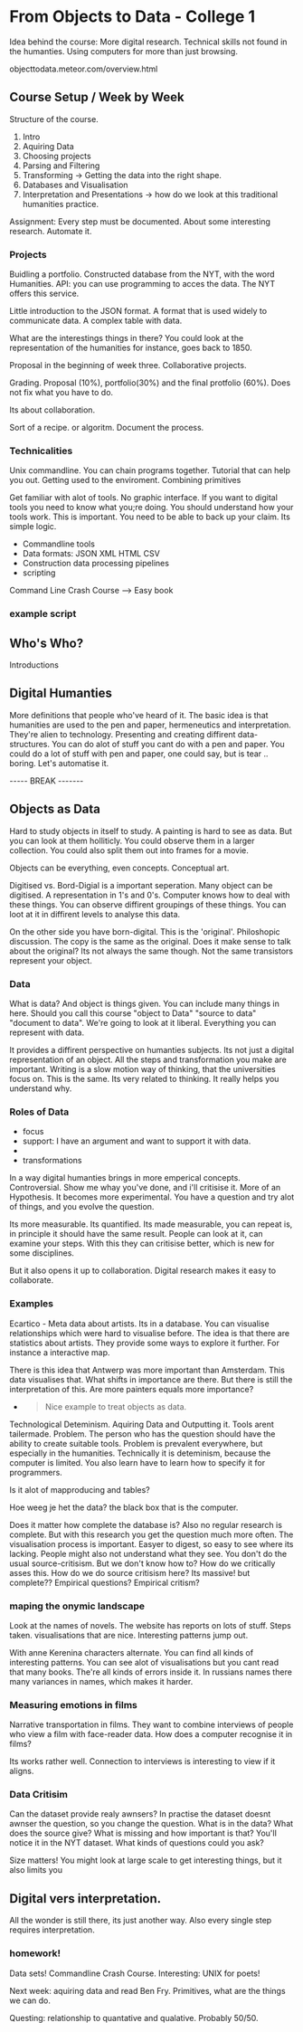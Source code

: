 # From Objects to Data - College 1

Idea behind the course: More digital research. Technical skills not found in the humanties. Using computers for more than just browsing. 

objecttodata.meteor.com/overview.html

## Course Setup / Week by Week

Structure of the course. 

1. Intro
2. Aquiring Data
3. Choosing projects
4. Parsing and Filtering
5. Transforming -> Getting the data into the right shape.
6. Databases and Visualisation
7. Interpretation and Presentations -> how do we look at this traditional humanities practice. 

Assignment:
Every step must be documented. About some interesting research. Automate it.

### Projects

Buidling a portfolio. Constructed database from the NYT, with the word Humanities. API: you can use programming to acces the data. The NYT offers this service. 

Little introduction to the JSON format. A format that is used widely to communicate data. A complex table with data.

What are the interestings things in there? You could look at the representation of the humanities for instance, goes back to 1850. 

Proposal in the beginning of week three. Collaborative projects. 

Grading. Proposal (10%), portfolio(30%) and the final protfolio (60%). Does not fix what you have to do.

Its about collaboration. 

Sort of a recipe. or algoritm. Document the process. 


### Technicalities

Unix commandline. You can chain programs together. Tutorial that can help you out. Getting used to the enviroment. Combining primitives

Get familiar with alot of tools. No graphic interface. If you want to digital tools you need to know what you;re doing. You should understand how your tools work. This is important. You need to be able to back up your claim. Its simple logic. 

- Commandline tools
- Data formats: JSON XML HTML CSV
- Construction data processing pipelines
- scripting

Command Line Crash Course
--> Easy book

### example script


## Who's Who?

Introductions

## Digital Humanties

More definitions that people who've heard of it. The basic idea is that humanities are used to the pen and paper, hermeneutics and interpretation. They're alien to technology. Presenting and creating diffirent data-structures. You can do alot of stuff you cant do with a pen and paper. You could do a lot of stuff with pen and paper, one could say, but is tear .. boring. Let's automatise it. 


----- BREAK -------

## Objects as Data

Hard to study objects in itself to study. A painting is hard to see as data. But you can look at them holliticly. You could observe them in a larger collection. You could also split them out into frames for a movie.

Objects can be everything, even concepts. Conceptual art. 

Digitised vs. Bord-Digial is a important seperation. Many object can be digitised. A representation in 1's and 0's. Computer knows how to deal with these things. You can observe diffirent groupings of these things. You can loot at it in diffirent levels to analyse this data. 

On the other side you have born-digital. This is the 'original'. Philoshopic discussion. The copy is the same as the original. Does it make sense to talk about the original? Its not always the same though. Not the same transistors represent your object.

### Data

What is data? And object is things given. You can include many things in here. Should you call this course "object to Data" "source to data" "document to data". We're going to look at it liberal. Everything you can represent with data.

It provides a diffirent perspective on humanties subjects. Its not just a digital representation of an object. All the steps and transformation you make are important. Writing is a slow motion way of thinking, that the universities focus on. This is the same. Its very related to thinking. It really helps you understand why. 

### Roles of Data

- focus
- support: I have an argument and want to support it with data. 
- 
- transformations

In a way digital humanties brings in more emperical concepts. Controversial. Show me whay you've done, and i'll critisise it. More of an Hypothesis. It becomes more experimental. You have a question and try alot of things, and you evolve the question. 

Its more measurable. Its quantified. Its made measurable, you can repeat is, in principle it should have the same result. People can look at it, can examine your steps. With this they can critisise better, which is new for some disciplines. 

But it also opens it up to collaboration. Digital research makes it easy to collaborate.

### Examples

Ecartico - Meta data about artists. Its in a database. You can visualise relationships which were hard to visualise before. The idea is that there are statistics about artists. They provide some ways to explore it further. For instance a interactive map.  

There is this idea that Antwerp was more important than Amsterdam. This data visualises that. What shifts in importance are there. But there is still the interpretation of this. Are more painters equals more importance?

- >Nice example to treat objects as data. 


Technological Deteminism. Aquiring Data and Outputting it. Tools arent tailermade. Problem. The person who has the question should have the ability to create suitable tools. Problem is prevalent everywhere, but especially in the humanities. Technically it is deteminism, because the computer is limited. You also learn have to learn how to specify it for programmers.

Is it alot of mapproducing and tables?

Hoe weeg je het the data? the black box that is the computer. 

Does it matter how complete the database is? Also no regular research is complete. But with this research you get the question much more often. The visualisation process is important. Easyer to digest, so easy to see where its lacking. People might also not understand what they see. You don't do the usual source-critisism. But we don't know how to? How do we critically asses this. How do we do source critisism here? Its massive! but complete?? Empirical questions? Empirical critism?

### maping the onymic landscape

Look at the names of novels. The website has reports on lots of stuff. Steps taken. visualisations that are nice. Interesting patterns jump out. 

With anne Kerenina characters alternate. You can find all kinds of interesting patterns. You can see alot of visualisations but you cant read that many books. The're all kinds of errors inside it. In russians names there many variances in names, which makes it harder. 

### Measuring emotions in films 

Narrative transportation in films. They want to combine interviews of people who view a film with face-reader data. How does a computer recognise it in films?

Its works rather well. Connection to interviews is interesting to view if it aligns. 

### Data Critisim

Can the dataset provide realy awnsers? In practise the dataset doesnt awnser the question, so you change the question. What is in the data? What does the source give? What is missing and how important is that? You'll notice it in the NYT dataset. What kinds of questions could you ask?

Size matters! You might look at large scale to get interesting things, but it also limits you 


## Digital vers interpretation. 

All the wonder is still there, its just another way. Also every single step requires interpretation. 

### homework!

Data sets!
Commandline Crash Course.
Interesting: UNIX for poets!


Next week: aquiring data and read Ben Fry. Primitives, what are the things we can do. 

Questing: relationship to quantative and qualative. Probably 50/50. 